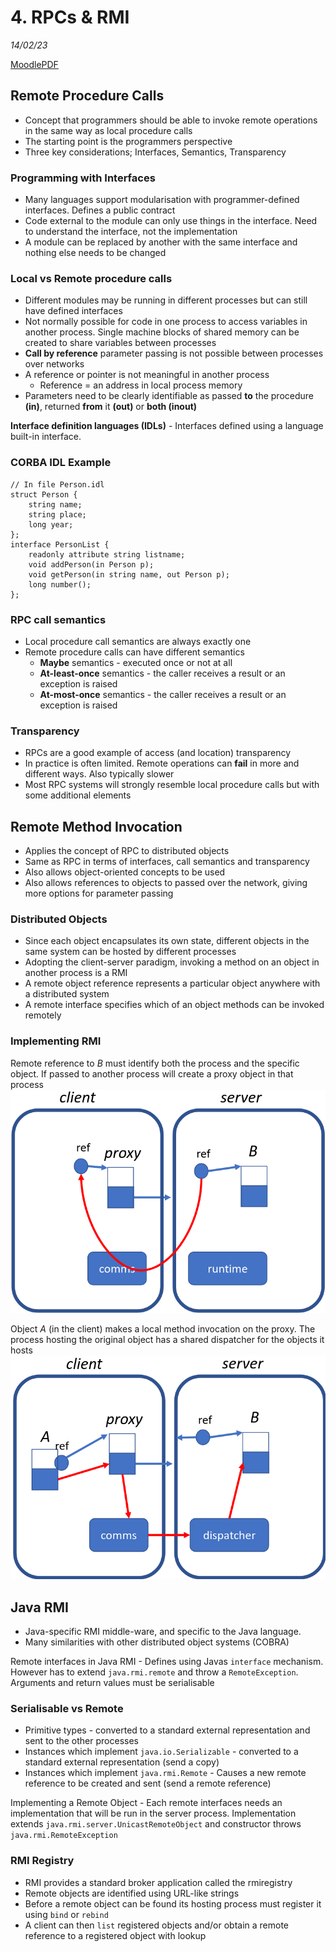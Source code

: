 # 4. RPCs & RMI
_14/02/23_

[MoodlePDF](https://moodle.nottingham.ac.uk/pluginfile.php/9375263/mod_page/content/2/05%20RPC%20and%20RMI.pdf)
## Remote Procedure Calls
- Concept that programmers should be able to invoke remote operations in the same way as local procedure calls
- The starting point is the programmers perspective
- Three key considerations; Interfaces, Semantics, Transparency

### Programming with Interfaces
- Many languages support modularisation with programmer-defined interfaces. Defines a public contract
- Code external to the module can only use things in the interface. Need to understand the interface, not the implementation
- A module can be replaced by another with the same interface and nothing else needs to be changed

### Local vs Remote procedure calls
- Different modules may be running in different processes but can still have defined interfaces
- Not normally possible for code in one process to access variables in another process. Single machine blocks of shared memory can be created to share variables between processes
- **Call by reference** parameter passing is not possible between processes over networks
- A reference or pointer is not meaningful in another process
	- Reference = an address in local process memory
- Parameters need to be clearly identifiable as passed **to** the procedure **(in)**, returned **from** it **(out)** or **both (inout)**

**Interface definition languages (IDLs)** - Interfaces defined using a language built-in interface.

### CORBA IDL Example
```
// In file Person.idl  
struct Person {  
	string name;  
	string place;  
	long year;  
};  
interface PersonList {  
	readonly attribute string listname;  
	void addPerson(in Person p);  
	void getPerson(in string name, out Person p);  
	long number();  
};
```

### RPC call semantics
- Local procedure call semantics are always exactly one
- Remote procedure calls can have different semantics
	- **Maybe** semantics - executed once or not at all
	- **At-least-once** semantics - the caller receives a result or an exception is raised
	- **At-most-once** semantics - the caller receives a result or an exception is raised

### Transparency 
- RPCs are a good example of access (and location) transparency
- In practice is often limited. Remote operations can **fail** in more and different ways. Also typically slower
- Most RPC systems will strongly resemble local procedure calls but with some additional elements

## Remote Method Invocation
- Applies the concept of RPC to distributed objects
- Same as RPC in terms of interfaces, call semantics and transparency
- Also allows object-oriented concepts to be used
- Also allows references to objects to passed over the network, giving more options for parameter passing

### Distributed Objects
- Since each object encapsulates its own state, different objects in the same system can be hosted by different processes
- Adopting the client-server paradigm, invoking a method on an object in another process is a RMI
- A remote object reference represents a particular object anywhere with a distributed system
- A remote interface specifies which of an object methods can be invoked remotely

### Implementing RMI
Remote reference to *B* must identify both the process and the specific object. If passed to another process will create a proxy object in that process
![](../_resources/20230214221635.png)

Object *A* (in the client) makes a local method invocation on the proxy. The process hosting the original object has a shared dispatcher for the objects it hosts
![](../_resources/20230214221906.png)

## Java RMI
- Java-specific RMI middle-ware, and specific to the Java language.
- Many similarities with other distributed object systems (COBRA)

Remote interfaces in Java RMI - Defines using Javas `interface` mechanism. However has to extend `java.rmi.remote` and throw a `RemoteException`. Arguments and return values must be serialisable 

### Serialisable vs Remote
- Primitive types - converted to a standard external representation and sent to the other processes
- Instances which implement `java.io.Serializable` - converted to a standard external representation (send a copy)
- Instances which implement `java.rmi.Remote` - Causes a new remote reference to be created and sent (send a remote reference)

Implementing a Remote Object - Each remote interfaces needs an implementation that will be run in the server process. Implementation extends `java.rmi.server.UnicastRemoteObject` and constructor throws `java.rmi.RemoteException`

### RMI Registry
- RMI provides a standard broker application called the rmiregistry
- Remote objects are identified using URL-like strings
- Before a remote object can be found its hosting process must register it using `bind` or `rebind`
- A client can then `list` registered objects and/or obtain a remote reference to a registered object with lookup